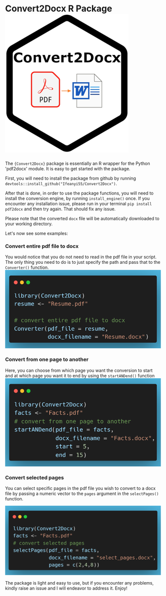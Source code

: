 # Convert2Docx R Package ![Image1](convert2docxB.jpg)

The `{Convert2Docx}` package is essentially an R wrapper for the Python 'pdf2docx' module. It is easy to get started with the package.

First, you will need to install the package from github by running `devtools::install_github("Ifeanyi55/Convert2Docx")`. 

After that is done, in order to use the package functions, you will need to install the conversion engine, by running `install_engine()` once. If you encounter any installation issue, please run in your terminal `pip install pdf2docx` and then try again. That should fix any issue.

Please note that the converted `docx` file will be automatically downloaded to your working directory. 

Let's now see some examples:

### Convert entire pdf file to docx

You would notice that you do not need to read in the pdf file in your script. The only thing you need to do is to just specify the path and pass that to the `Converter()` function.
![Image2](convert1.png)

### Convert from one page to another

Here, you can choose from which page you want the conversion to start and at which page you want it to end by using the `startANDend()` function
![Image3](convert2.png)

### Convert selected pages

You can select specific pages in the pdf file you wish to convert to a docx file by passing a numeric vector to the `pages` argument in the `selectPages()` function.

![Image4](convert3.png)

The package is light and easy to use, but if you encounter any problems, kindly raise an issue and I will endeavor to address it. Enjoy!

